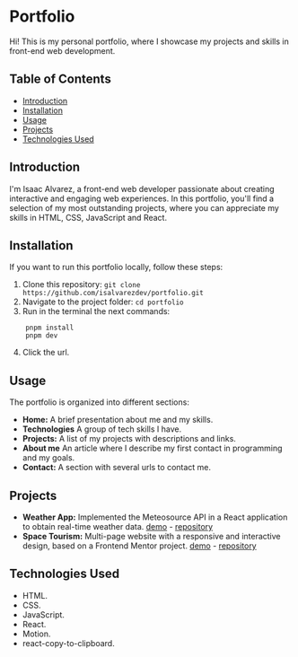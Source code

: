 # Portfolio

Hi! This is my personal portfolio, where I showcase my projects and skills in front-end web development.

## Table of Contents

- [Introduction](#introduction)
- [Installation](#installation)
- [Usage](#usage)
- [Projects](#projects)
- [Technologies Used](#technologies-used)

## Introduction

I'm Isaac Alvarez, a front-end web developer passionate about creating interactive and engaging web experiences. In this portfolio, you'll find a selection of my most outstanding projects, where you can appreciate my skills in HTML, CSS, JavaScript and React.

## Installation

If you want to run this portfolio locally, follow these steps:

1.  Clone this repository: `git clone https://github.com/isalvarezdev/portfolio.git`
2.  Navigate to the project folder: `cd portfolio`
3.  Run in the terminal the next commands: 
```
    pnpm install
    pnpm dev
```
4. Click the url.

## Usage

The portfolio is organized into different sections:

-   **Home:** A brief presentation about me and my skills.
-   **Technologies** A group of tech skills I have.
-   **Projects:** A list of my projects with descriptions and links.
-   **About me** An article where I describe my first contact in programming and my goals.
-   **Contact:** A section with several urls to contact me.

## Projects

-   **Weather App:** Implemented the Meteosource API in a React application to obtain real-time weather data. [demo](https://isalvarezdev.github.io/react-weather-app/) - [repository](https://github.com/isAlvarezDev/react-weather-app)
-   **Space Tourism:** Multi-page website with a responsive and interactive design, based on a Frontend Mentor project. [demo](https://juserdev.github.io/Personal-landing-page/retos-js-ts/retos/reto-19/) - [repository](https://github.com/JuSeRDev/Personal-landing-page/tree/main/retos-js-ts/retos/reto-19)

## Technologies Used

- HTML.
- CSS.
- JavaScript.
- React.
- Motion.
- react-copy-to-clipboard.